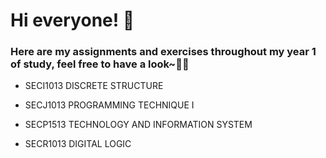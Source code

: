 <h1> Hi everyone! 🙌</h1>
<h3> Here are my assignments and exercises throughout my year 1 of study, feel free to have a look~📝🤭</h3>

- SECI1013 DISCRETE STRUCTURE

- SECJ1013 PROGRAMMING TECHNIQUE I

- SECP1513 TECHNOLOGY AND INFORMATION SYSTEM

- SECR1013 DIGITAL LOGIC
